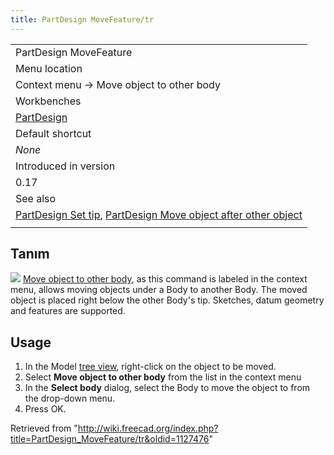```yaml
---
title: PartDesign MoveFeature/tr
---
```

|  |
| --- |
| PartDesign MoveFeature |
| Menu location |
| Context menu → Move object to other body |
| Workbenches |
| [PartDesign](/PartDesign_Workbench "PartDesign Workbench") |
| Default shortcut |
| *None* |
| Introduced in version |
| 0.17 |
| See also |
| [PartDesign Set tip](/PartDesign_MoveTip "PartDesign MoveTip"), [PartDesign Move object after other object](/PartDesign_MoveFeatureInTree "PartDesign MoveFeatureInTree") |
|  |

## Tanım

![](/images/PartDesign_MoveFeature.svg) [Move object to other body](/PartDesign_MoveFeature "PartDesign MoveFeature"), as this command is labeled in the context menu, allows moving objects under a Body to another Body. The moved object is placed right below the other Body's tip. Sketches, datum geometry and features are supported.

## Usage

1. In the Model [tree view](/Tree_view "Tree view"), right-click on the object to be moved.
2. Select **Move object to other body** from the list in the context menu
3. In the **Select body** dialog, select the Body to move the object to from the drop-down menu.
4. Press OK.

Retrieved from "<http://wiki.freecad.org/index.php?title=PartDesign_MoveFeature/tr&oldid=1127476>"